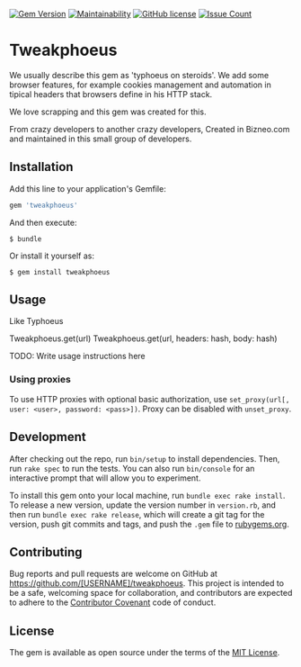 [![Gem Version](https://img.shields.io/gem/v/typhoeus.svg)](https://rubygems.org/gems/typhoeus)
[![Maintainability](https://api.codeclimate.com/v1/badges/f4c831c3308b1f53bc2a/maintainability)](https://codeclimate.com/github/basestylo/Tweakphoeus/maintainability)
[![GitHub license](https://img.shields.io/github/license/Naereen/StrapDown.js.svg)](https://github.com/Naereen/StrapDown.js/blob/master/LICENSE)
[![Issue Count](https://codeclimate.com/github/basestylo/Tweakphoeus/badges/issue_count.svg)](https://codeclimate.com/github/basestylo/Tweakphoeus)

# Tweakphoeus

We usually describe this gem as 'typhoeus on steroids'. We add some browser features, for example cookies management and automation in tipical headers that browsers define in his HTTP stack.

We love scrapping and this gem was created for this.

From crazy developers to another crazy developers, Created in Bizneo.com and maintained in this small group of developers.


## Installation

Add this line to your application's Gemfile:

```ruby
gem 'tweakphoeus'
```

And then execute:

    $ bundle

Or install it yourself as:

    $ gem install tweakphoeus

## Usage
Like Typhoeus

Tweakphoeus.get(url)
Tweakphoeus.get(url, headers: hash, body: hash)

TODO: Write usage instructions here

### Using proxies
To use HTTP proxies with optional basic authorization, use `set_proxy(url[, user: <user>, password: <pass>])`. Proxy can be disabled with `unset_proxy`.

## Development

After checking out the repo, run `bin/setup` to install dependencies. Then, run `rake spec` to run the tests. You can also run `bin/console` for an interactive prompt that will allow you to experiment.

To install this gem onto your local machine, run `bundle exec rake install`. To release a new version, update the version number in `version.rb`, and then run `bundle exec rake release`, which will create a git tag for the version, push git commits and tags, and push the `.gem` file to [rubygems.org](https://rubygems.org).

## Contributing

Bug reports and pull requests are welcome on GitHub at https://github.com/[USERNAME]/tweakphoeus. This project is intended to be a safe, welcoming space for collaboration, and contributors are expected to adhere to the [Contributor Covenant](contributor-covenant.org) code of conduct.


## License

The gem is available as open source under the terms of the [MIT License](http://opensource.org/licenses/MIT).
